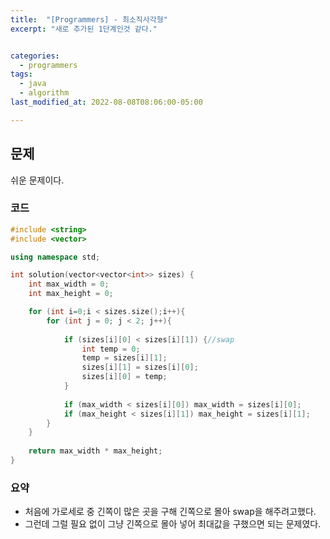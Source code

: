 ```yaml
---
title:  "[Programmers] - 최소직사각형"
excerpt: "새로 추가된 1단계인것 같다."


categories:
  - programmers
tags:
  - java
  - algorithm
last_modified_at: 2022-08-08T08:06:00-05:00

---
```


## 문제

쉬운 문제이다.

### 코드

```cpp
#include <string>
#include <vector>

using namespace std;

int solution(vector<vector<int>> sizes) {
    int max_width = 0;
    int max_height = 0;

    for (int i=0;i < sizes.size();i++){
        for (int j = 0; j < 2; j++){
            
            if (sizes[i][0] < sizes[i][1]) {//swap
                int temp = 0;
                temp = sizes[i][1];
                sizes[i][1] = sizes[i][0];
                sizes[i][0] = temp;
            }
            
            if (max_width < sizes[i][0]) max_width = sizes[i][0];
            if (max_height < sizes[i][1]) max_height = sizes[i][1];
        }
    }
    
    return max_width * max_height;
}
```

### 요약

- 처음에 가로세로 중 긴쪽이 많은 곳을 구해 긴쪽으로 몰아 swap을 해주려고했다.
- 그런데 그럴 필요 없이 그냥 긴쪽으로 몰아 넣어 최대값을 구했으면 되는 문제였다.
